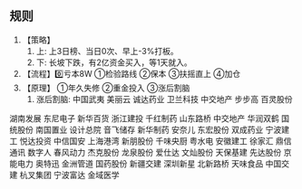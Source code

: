 
## 规则
1. 【策略】
   1. 上: 上3日榜、当日0次、早上-3%打板。
   2. 下: 长坡下跌，有2亿资金买入，等1天就入。
2. 【流程】0️⃣亏本8W ①检验路线 ②保本 ③扶摇直上 ④加仓
3. 【原理】 ①年久失修 ②重金投入 ③涨后割脑
   1. 涨后割脑: 中国武夷 美丽云 诚达药业 卫兰科技 中交地产 步步高 百灵股份

湖南发展
东尼电子
新华百货
浙江建投
千红制药
山东路桥
中交地产
华润双鹤
国统股份
南国置业
设计总院
音飞储存
新华制药
安奈儿
东宏股份
双成药业
宁波建工
悦达投资
中信国安
上海港湾
新朋股份
千味央厨
粤水电
安徽建工
徐家汇
鼎信通讯
数字人
春风动力
杰克股份
龙泉股份
爱仕达
文灿股份
天保基建
先达股份
京能电力
奥特迅
金洲管道
国药股份
新疆交建
深圳新星
北新路桥
天味食品
中国交建
杭叉集团
宁波富达
金域医学
